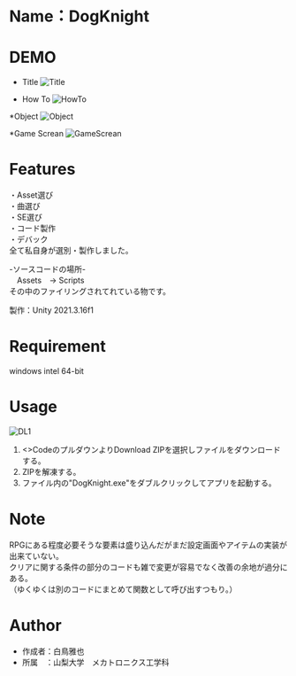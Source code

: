 # Name：DogKnight
 
# DEMO
* Title
![Title](https://user-images.githubusercontent.com/125266372/221791527-5ce8c69a-4b45-4fcd-8229-15ddf0626a01.png)

* How To
![HowTo](https://user-images.githubusercontent.com/125266372/221791835-51305016-e08c-4237-b127-03da4869e8c8.png)
 
 *Object
![Object](https://user-images.githubusercontent.com/125266372/221792200-af4ddf35-aede-4425-bbdc-238e29fa4bb5.png)

 *Game Screan
 ![GameScrean](https://user-images.githubusercontent.com/125266372/221792477-119689fe-fb31-4ff5-80ea-11ce2032942a.png)
 
# Features

・Asset選び  
・曲選び  
・SE選び  
・コード製作  
・デバック  
全て私自身が選別・製作しました。

-ソースコードの場所-  
　Assets　-> Scripts  
 その中のファイリングされてれている物です。

製作：Unity 2021.3.16f1
 
# Requirement
 
windows intel 64-bit

# Usage
![DL1](https://user-images.githubusercontent.com/125266372/221795491-47046d01-17a9-494f-bdb0-930642e15994.png)
1. <>CodeのプルダウンよりDownload ZIPを選択しファイルをダウンロードする。  
2. ZIPを解凍する。  
3. ファイル内の"DogKnight.exe"をダブルクリックしてアプリを起動する。  

# Note
RPGにある程度必要そうな要素は盛り込んだがまだ設定画面やアイテムの実装が出来ていない。  
クリアに関する条件の部分のコードも雑で変更が容易でなく改善の余地が過分にある。  
（ゆくゆくは別のコードにまとめて関数として呼び出すつもり。）  

# Author
* 作成者：白鳥雅也  
* 所属　：山梨大学　メカトロニクス工学科  
